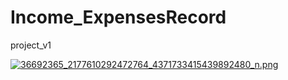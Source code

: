 # Income_ExpensesRecord
project_v1



[![36692365_2177610292472764_4371733415439892480_n.png](https://s25.postimg.cc/4u0pp4rvj/36692365_2177610292472764_4371733415439892480_n.png)](https://postimg.cc/image/3rqj6l923/)


